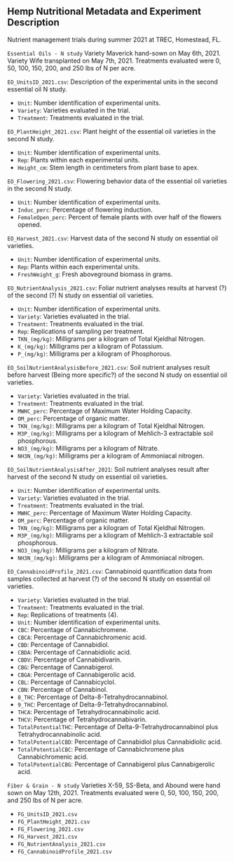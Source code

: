 ## Hemp Nutritional Metadata and Experiment Description
Nutrient management trials during summer 2021 at TREC, Homestead, FL.

`Essential Oils - N study`
Variety Maverick hand-sown on May 6th, 2021.
Variety Wife transplanted on May 7th, 2021.
Treatments evaluated were 0, 50, 100, 150, 200, and 250 lbs of N per acre.

`EO_UnitsID_2021.csv`: Description of the experimental units in the second essential oil N study.
- `Unit`: Number identification of experimental units.
- `Variety`: Varieties evaluated in the trial.
- `Treatment`: Treatments evaluated in the trial.

`EO_PlantHeight_2021.csv`: Plant height of the essential oil varieties in the second N study.
- `Unit`: Number identification of experimental units.
- `Rep`: Plants within each experimental units. 
- `Height_cm`: Stem length in centimeters from plant base to apex.

`EO_Flowering_2021.csv`: Flowering behavior data of the essential oil varieties in the second N study.
- `Unit`: Number identification of experimental units.
- `Induc_perc`: Percentage of flowering induction.
- `FemaleOpen_perc`: Percent of female plants with over half of the flowers opened.

`EO_Harvest_2021.csv`: Harvest data of the second N study on essential oil varieties.
- `Unit`: Number identification of experimental units.
- `Rep`: Plants within each experimental units.
- `FreshWeight_g`: Fresh aboveground biomass in grams.

`EO_NutrientAnalysis_2021.csv`: Foliar nutrient analyses results at harvest (?) of the second (?) N study on essential oil varieties.
- `Unit`: Number identification of experimental units.
- `Variety`: Varieties evaluated in the trial.
- `Treatment`: Treatments evaluated in the trial.
- `Rep`: Replications of sampling per treatment.
- `TKN_(mg/kg)`: Milligrams per a kilogram of Total Kjeldhal Nitrogen.
- `K_(mg/kg)`: Milligrams per a kilogram of Potassium.
- `P_(mg/kg)`: Milligrams per a kilogram of Phosphorous. 

`EO_SoilNutrientAnalysisBefore_2021.csv`: Soil nutrient analyses result before harvest (Being more specific?) of the second N study on essential oil varieties.
- `Variety`: Varieties evaluated in the trial.
- `Treatment`: Treatments evaluated in the trial.
- `MWHC_perc`: Percentage of Maximum Water Holding Capacity.
- `OM_perc`: Percentage of organic matter.
- `TKN_(mg/kg)`: Milligrams per a kilogram of Total Kjeldhal Nitrogen.
- `M3P_(mg/kg)`: Milligrams per a kilogram of Mehlich-3 extractable soil phosphorous.
- `NO3_(mg/kg)`: Milligrams per a kilogram of Nitrate.
- `NH3N_(mg/kg)`: Milligrams per a kilogram of Ammoniacal nitrogen.

`EO_SoilNutrientAnalysisAfter_2021`: Soil nutrient analyses result after harvest of the second N study on essential oil varieties.
- `Unit`: Number identification of experimental units.
- `Variety`: Varieties evaluated in the trial.
- `Treatment`: Treatments evaluated in the trial.
- `MWHC_perc`: Percentage of Maximum Water Holding Capacity.
- `OM_perc`: Percentage of organic matter.
- `TKN_(mg/kg)`: Milligrams per a kilogram of Total Kjeldhal Nitrogen.
- `M3P_(mg/kg)`: Milligrams per a kilogram of Mehlich-3 extractable soil phosphorous.
- `NO3_(mg/kg)`: Milligrams per a kilogram of Nitrate.
- `NH3N_(mg/kg)`: Milligrams per a kilogram of Ammoniacal nitrogen.

`EO_CannabinoidProfile_2021.csv`: Cannabinoid quantification data from samples collected at harvest (?) of the second N study on essential oil varieties.
- `Variety`: Varieties evaluated in the trial.
- `Treatment`: Treatments evaluated in the trial.
- `Rep`: Replications of treatments (4).
- `Unit`: Number identification of experimental units.
- `CBC`: Percentage of Cannabichromene.
- `CBCA`: Percentage of Cannabichromenic acid. 
- `CBD`: Percentage of Cannabidiol.
- `CBDA`: Percentage of Cannabidiolic acid.
- `CBDV`: Percentage of Cannabidivarin.
- `CBG`: Percentage of Cannabigerol.
- `CBGA`: Percentage of Cannabigerolic acid.
- `CBL`: Percentage of Cannabicyclol.
- `CBN`: Percentage of Cannabinol.
- `8_THC`: Percentage of Delta-8-Tetrahydrocannabinol.
- `9_THC`: Percentage of Delta-9-Tetrahydrocannabinol.
- `THCA`: Percentage of Tetrahydrocannabinolic acid.
- `THCV`: Percentage of Tetrahydrocannabivarin.
- `TotalPotentialTHC`: Percentage of Delta-9-Tetrahydrocannabinol plus Tetrahydrocannabinolic acid.
- `TotalPotentialCBD`: Percentage of Cannabidiol plus Cannabidiolic acid.
- `TotalPotentialCBC`: Percentage of Cannabichromene plus Cannabichromenic acid.
- `TotalPotentialCBG`: Percentage of Cannabigerol plus Cannabigerolic acid. 

`Fiber & Grain - N study`
Varieties X-59, SS-Beta, and Abound were hand sown on May 12th, 2021.
Treatments evaluated were 0, 50, 100, 150, 200, and 250 lbs of N per acre.

- `FG_UnitsID_2021.csv`
- `FG_PlantHeight_2021.csv`
- `FG_Flowering_2021.csv`
- `FG_Harvest_2021.csv`
- `FG_NutrientAnalysis_2021.csv`
- `FG_CannabinoidProfile_2021.csv`
